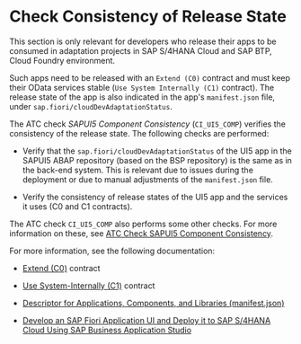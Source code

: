 <!-- loio1f91cd43fa9f44bc9d45703fe5688f13 -->

# Check Consistency of Release State



This section is only relevant for developers who release their apps to be consumed in adaptation projects in SAP S/4HANA Cloud and SAP BTP, Cloud Foundry environment.

Such apps need to be released with an `Extend (C0)` contract and must keep their OData services stable \(`Use System Internally (C1)` contract\). The release state of the app is also indicated in the app's `manifest.json` file, under `sap.fiori/cloudDevAdaptationStatus`.

The ATC check *SAPUI5 Component Consistency* \(`CI_UI5_COMP`\) verifies the consistency of the release state. The following checks are performed:

-   Verify that the `sap.fiori/cloudDevAdaptationStatus` of the UI5 app in the SAPUI5 ABAP repository \(based on the BSP repository\) is the same as in the back-end system. This is relevant due to issues during the deployment or due to manual adjustments of the `manifest.json` file.

-   Verify the consistency of release states of the UI5 app and the services it uses \(C0 and C1 contracts\).


The ATC check `CI_UI5_COMP` also performs some other checks. For more information on these, see [ATC Check SAPUI5 Component Consistency](https://ui5.sap.com/#/topic/a71400bc82284449bb6c680a4516cc63).

For more information, see the following documentation:

-   [Extend \(C0\)](https://help.sap.com/docs/SAP_S4HANA_CLOUD/25cf71e63940453397a32dc2b7676947/2ce344a782d74d8aab073fa188af5116.html) contract

-   [Use System-Internally \(C1\)](https://help.sap.com/docs/SAP_S4HANA_CLOUD/25cf71e63940453397a32dc2b7676947/3ccb57a1a4d04ee192fdc2a849a89158.html) contract

-   [Descriptor for Applications, Components, and Libraries \(manifest.json\)](https://ui5.sap.com/#/topic/be0cf40f61184b358b5faedaec98b2da)

-   [Develop an SAP Fiori Application UI and Deploy it to SAP S/4HANA Cloud Using SAP Business Application Studio](https://help.sap.com/docs/SAP_S4HANA_CLOUD/6aa39f1ac05441e5a23f484f31e477e7/2a4ae231df8843379df7a36fa3462d4c.html)


